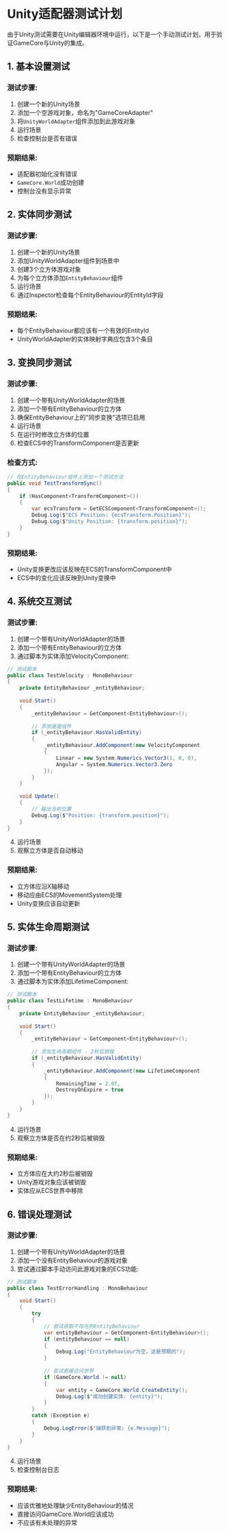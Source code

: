 # Unity适配器测试计划

由于Unity测试需要在Unity编辑器环境中运行，以下是一个手动测试计划，用于验证GameCore与Unity的集成。

## 1. 基本设置测试

### 测试步骤:
1. 创建一个新的Unity场景
2. 添加一个空游戏对象，命名为"GameCoreAdapter"
3. 将`UnityWorldAdapter`组件添加到此游戏对象
4. 运行场景
5. 检查控制台是否有错误

### 预期结果:
- 适配器初始化没有错误
- `GameCore.World`成功创建
- 控制台没有显示异常

## 2. 实体同步测试

### 测试步骤:
1. 创建一个新的Unity场景
2. 添加UnityWorldAdapter组件到场景中
3. 创建3个立方体游戏对象
4. 为每个立方体添加`EntityBehaviour`组件
5. 运行场景
6. 通过Inspector检查每个EntityBehaviour的EntityId字段

### 预期结果:
- 每个EntityBehaviour都应该有一个有效的EntityId
- UnityWorldAdapter的实体映射字典应包含3个条目

## 3. 变换同步测试

### 测试步骤:
1. 创建一个带有UnityWorldAdapter的场景
2. 添加一个带有EntityBehaviour的立方体
3. 确保EntityBehaviour上的"同步变换"选项已启用
4. 运行场景
5. 在运行时修改立方体的位置
6. 检查ECS中的TransformComponent是否更新

### 检查方式:
```csharp
// 在EntityBehaviour组件上添加一个测试方法
public void TestTransformSync()
{
    if (HasComponent<TransformComponent>())
    {
        var ecsTransform = GetECSComponent<TransformComponent>();
        Debug.Log($"ECS Position: {ecsTransform.Position}");
        Debug.Log($"Unity Position: {transform.position}");
    }
}
```

### 预期结果:
- Unity变换更改应该反映在ECS的TransformComponent中
- ECS中的变化应该反映到Unity变换中

## 4. 系统交互测试

### 测试步骤:
1. 创建一个带有UnityWorldAdapter的场景
2. 添加一个带有EntityBehaviour的立方体
3. 通过脚本为实体添加VelocityComponent:

```csharp
// 测试脚本
public class TestVelocity : MonoBehaviour
{
    private EntityBehaviour _entityBehaviour;
    
    void Start()
    {
        _entityBehaviour = GetComponent<EntityBehaviour>();
        
        // 添加速度组件
        if (_entityBehaviour.HasValidEntity)
        {
            _entityBehaviour.AddComponent(new VelocityComponent
            {
                Linear = new System.Numerics.Vector3(1, 0, 0),
                Angular = System.Numerics.Vector3.Zero
            });
        }
    }
    
    void Update()
    {
        // 输出当前位置
        Debug.Log($"Position: {transform.position}");
    }
}
```

4. 运行场景
5. 观察立方体是否自动移动

### 预期结果:
- 立方体应沿X轴移动
- 移动应由ECS的MovementSystem处理
- Unity变换应该自动更新

## 5. 实体生命周期测试

### 测试步骤:
1. 创建一个带有UnityWorldAdapter的场景
2. 添加一个带有EntityBehaviour的立方体
3. 通过脚本为实体添加LifetimeComponent:

```csharp
// 测试脚本
public class TestLifetime : MonoBehaviour
{
    private EntityBehaviour _entityBehaviour;
    
    void Start()
    {
        _entityBehaviour = GetComponent<EntityBehaviour>();
        
        // 添加生命周期组件 - 2秒后销毁
        if (_entityBehaviour.HasValidEntity)
        {
            _entityBehaviour.AddComponent(new LifetimeComponent
            {
                RemainingTime = 2.0f,
                DestroyOnExpire = true
            });
        }
    }
}
```

4. 运行场景
5. 观察立方体是否在约2秒后被销毁

### 预期结果:
- 立方体应在大约2秒后被销毁
- Unity游戏对象应该被销毁
- 实体应从ECS世界中移除

## 6. 错误处理测试

### 测试步骤:
1. 创建一个带有UnityWorldAdapter的场景
2. 添加一个没有EntityBehaviour的游戏对象
3. 尝试通过脚本手动访问此游戏对象的ECS功能:

```csharp
// 测试脚本
public class TestErrorHandling : MonoBehaviour
{
    void Start()
    {
        try
        {
            // 尝试获取不存在的EntityBehaviour
            var entityBehaviour = GetComponent<EntityBehaviour>();
            if (entityBehaviour == null)
            {
                Debug.Log("EntityBehaviour为空，这是预期的");
            }
            
            // 尝试直接访问世界
            if (GameCore.World != null)
            {
                var entity = GameCore.World.CreateEntity();
                Debug.Log($"成功创建实体: {entity}");
            }
        }
        catch (Exception e)
        {
            Debug.LogError($"捕获到异常: {e.Message}");
        }
    }
}
```

4. 运行场景
5. 检查控制台日志

### 预期结果:
- 应该优雅地处理缺少EntityBehaviour的情况
- 直接访问GameCore.World应该成功
- 不应该有未处理的异常 